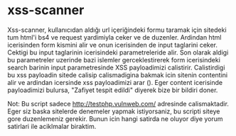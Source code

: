 # xss-scanner
Xss-scanner, kullanıcıdan aldığı url içeriğindeki formu taramak için sitedeki tum html'i bs4 ve request yardimiyla ceker ve de duzenler. Ardindan html icerisinden form kismini alir ve onun icerisinden de input taglarini ceker. Cektigi bu input taglarinin icerisindeki parametreleride alir. Son olarak aldigi bu parametreler uzerinde bazi islemler gerceklestirerek form icerisindeki search barinin input parametresinde XSS payloadimizi calistirir. Calistirdigi bu xss payloadin sitede calisip calismadigina bakmak icin sitenin contentini alir ve ardindan icersinde xss payloadimizi arar (<script>alert(1)</script>). Eger content icerisinde payloadimizi bulursa, "Zafiyet tespit edildi" diyerek bize bir bildiri doner.

Not: Bu script sadece http://testphp.vulnweb.com/ adresinde calismaktadir. Eger siz baska sitelerde denemeler yapmak istiyorsaniz, bu scripti siteye gore duzenlemeniz gerekir. Bunun icin hangi satirda ne oluyor diye yorum satirlari ile aciklmalar biraktim.
